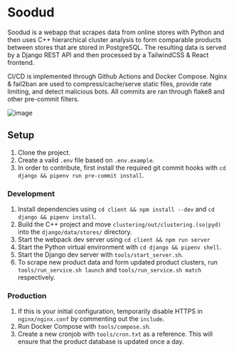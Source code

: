 # Soodud

Soodud is a webapp that scrapes data from online stores with Python and then uses C++ hierarchical cluster analysis to form comparable products between stores that are stored in PostgreSQL. The resulting data is served by a Django REST API and then processed by a TailwindCSS & React frontend.

CI/CD is implemented through Github Actions and Docker Compose. Nginx & fail2ban are used to compress/cache/serve static files, provide rate limiting, and detect malicious bots. All commits are ran through flake8 and other pre-commit filters.

![image](https://github.com/ea-ae/soodud/assets/90932525/40cb78c6-0f2e-4387-974b-0fa9bf48e53e)

## Setup

1. Clone the project.
1. Create a valid `.env` file based on `.env.example`.
1. In order to contribute, first install the required git commit hooks with `cd django && pipenv run pre-commit install`.

### Development

1. Install dependencies using `cd client && npm install --dev` and `cd django && pipenv install`.
1. Build the C++ project and move `clustering/out/clustering.(so|pyd)` into the `django/data/stores/` directory.
1. Start the webpack dev server using `cd client && npm run server`
1. Start the Python virtual environment with `cd django && pipenv shell`.
1. Start the Django dev server with `tools/start_server.sh`.
1. To scrape new product data and form updated product clusters, run `tools/run_service.sh launch` and `tools/run_service.sh match` respectively.

### Production

1. If this is your initial configuration, temporarily disable HTTPS in `nginx/nginx.conf` by commenting out the `include`.
1. Run Docker Compose with `tools/compose.sh`.
1. Create a new cronjob with `tools/cron.txt` as a reference. This will ensure that the product database is updated once a day.
